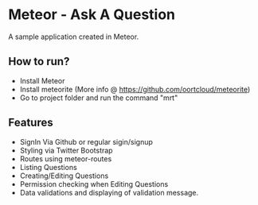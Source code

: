 Meteor - Ask A Question
=====================

A sample application created in Meteor.

How to run?
---------------------

- Install Meteor
- Install meteorite (More info @ https://github.com/oortcloud/meteorite)
- Go to project folder and run the command "mrt"

Features
---------------------

* SignIn Via Github or regular sigin/signup
* Styling via Twitter Bootstrap
* Routes using meteor-routes
* Listing Questions
* Creating/Editing Questions
* Permission checking when Editing Questions
* Data validations and displaying of validation message.
